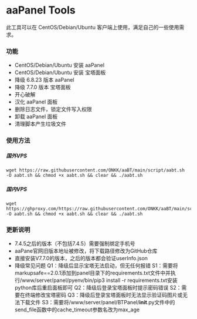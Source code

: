 # aaPanel Tools

此工具可以在 CentOS/Debian/Ubuntu 客户端上使用，满足自己的一些使用需求。

### 功能

- CentOS/Debian/Ubuntu 安装 aaPanel
- CentOS/Debian/Ubuntu 安装 宝塔面板
- 降级 6.8.23 版本 aaPanel
- 降级 7.7.0  版本 宝塔面板
- 开心破解
- 汉化 aaPanel 面板
- 删除日志文件，锁定文件写入权限
- 卸载 aaPanel 面板
- 清理脚本产生垃圾文件

### 使用方法

##### 国外VPS
~~~
wget https://raw.githubusercontent.com/ONKK/aaBT/main/script/aabt.sh  -O aabt.sh && chmod +x aabt.sh && clear && ./aabt.sh
~~~
##### 国内VPS
~~~
wget https://ghproxy.com/https://raw.githubusercontent.com/ONKK/aaBT/main/script/aabt.sh  -O aabt.sh && chmod +x aabt.sh && clear && ./aabt.sh
~~~

### 更新说明

- 7.4.5之后的版本（不包括7.4.5）需要强制绑定手机号
- aaPane官网旧版本地址被修改，将下载路径修改为GitHub仓库
- 直接安装V7.7.0的版本，之后的版本都会验证userInfo.json
- 降级常见问题
Q1：降级后显示宝塔无法启动，但无任何报错
S1：需要将markupsafe==2.0.1添加到panel目录下的requirements.txt文件中并执行/www/server/panel/pyenv/bin/pip3 install -r requirements.txt安装python库后重启面板即可
Q2：降级后登录宝塔面板时提示密码错误
S2：需要在终端修改宝塔密码
Q3：降级后登录宝塔面板时无法显示验证码图片或无法下载文件
S3：需要将/www/server/panel/BTPanel/__init__.py文件中的send_file函数中的cache_timeout参数名改为max_age